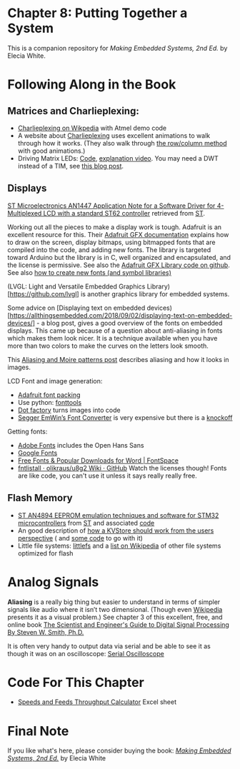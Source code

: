# Chapter 8: Putting Together a System
This is a companion repository for _Making Embedded Systems, 2nd Ed._ by Elecia White. 


# Following Along in the Book
## Matrices and Charlieplexing:
 * [Charlieplexing on Wikpedia](https://en.wikipedia.org/wiki/Charlieplexing) with Atmel demo code
 * A website about [Charlieplexing](http://pcbheaven.com/wikipages/Charlieplexing/) uses excellent animations to walk through how it works. (They also walk through [the row/column method](http://pcbheaven.com/wikipages/How_Key_Matrices_Works/) with good animations.)
 *  Driving Matrix LEDs: [Code](https://github.dev/Thakaa/HUB75E-Driver/), [explanation video](https://github.dev/Thakaa/HUB75E-Driver/). You may need a DWT instead of a TIM, see [this blog post](https://github.dev/Thakaa/HUB75E-Driver/).

## Displays
[ST Microelectronics AN1447 Application Note for a Software Driver for 4-Multiplexed LCD with a standard ST62 controller](ATAN1447_software-driver-for-4-multiplexed-lcd-with-a-standard-st62-stmicroelectronics.pdf) retrieved from [ST](http://www.st.com/stonline/books/pdf/docs/8187.pdf).

 Working out all the pieces to make a display work is tough. Adafruit is an excellent resource for this. Their [Adafruit GFX documentation](https://learn.adafruit.com/adafruit-gfx-graphics-library?view=all) explains how to draw on the screen, display bitmaps, using bitmapped fonts that are compiled into the code, and adding new fonts. The library is targeted toward Arduino but the library is in C, well organized and encapsulated, and the license is permissive. See also the [Adafruit GFX Library code on github](https://github.com/adafruit/Adafruit-GFX-Library). See also [how to create new fonts (and symbol libraries)](https://learn.adafruit.com/creating-custom-symbol-font-for-adafruit-gfx-library?view=all)

(LVGL: Light and Versatile Embedded Graphics Library)[https://github.com/lvgl] is another graphics library for embedded systems.

Some advice on [Displaying text on embedded devices)[https://allthingsembedded.com/2018/09/02/displaying-text-on-embedded-devices/] - a blog post, gives a good overview of the fonts on embedded displays. This came up because of a question about anti-aliasing in fonts which makes them look nicer. It is a technique available when you have more than two colors to make the curves on the letters look smooth.

This [Aliasing and Moire patterns post](https://matthews.sites.wfu.edu/misc/DigPhotog/alias/index.html) describes aliasing and how it looks in images.

LCD Font and image generation:
 * [Adafruit font packing](https://github.com/adafruit/Adafruit-GFX-Library/blob/master/fontconvert/fontconvert.c)
 * Use python: [fonttools](https://fonttools.readthedocs.io/en/latest/)
 * [Dot factory](http://www.eran.io/the-dot-factory-an-lcd-font-and-image-generator/) turns images into code
 * [Segger EmWin’s Font Converter](https://www.segger.com/products/user-interface/emwin/tools/tools-overview/) is very expensive but there is a [knockoff](http://www.pixfonter.net/font-converter/for-segger-emwin.html)

Getting fonts:
 * [Adobe Fonts](https://fonts.adobe.com/) includes the Open Hans Sans
 * [Google Fonts](https://fonts.google.com/)
 * [Free Fonts & Popular Downloads for Word | FontSpace](https://www.fontspace.com/popular/fonts)
 * [fntlistall · olikraus/u8g2 Wiki · GitHub](https://github.com/olikraus/u8g2/wiki/fntlistall)
Watch the licenses though! Fonts are like code, you can't use it unless it says really really free.


## Flash Memory
* [ST AN4894 EEPROM emulation techniques and software for STM32 microcontrollers](STAN4894-eeprom-emulation-techniques-and-software-for-stm32-microcontrollers-stmicroelectronics.pdf) from [ST](https://www.st.com/resource/en/application_note/an4894-eeprom-emulation-techniques-and-software-for-stm32-microcontrollers-stmicroelectronics.pdf)
and associated [code](https://www.st.com/en/embedded-software/x-cube-eeprom.html)
* An good description of [how a KVStore should work from the users perspective](https://os.mbed.com/docs/mbed-os/v6.16/apis/kvstore.html) ( and [some code](https://github.com/ARMmbed/mbed-os-example-kvstore) to go with it)
 * Little file systems: [littlefs](https://github.com/littlefs-project/littlefs) and a [list on Wikipedia](https://en.wikipedia.org/wiki/List_of_file_systems#File_systems_optimized_for_flash_memory.2C_solid_state_media) of other file systems optimized for flash

# Analog Signals
**Aliasing** is a really big thing but easier to understand in terms of simpler signals like audio where it isn’t two dimensional. (Though even [Wikipedia](https://en.wikipedia.org/wiki/Aliasing) presents it as a visual problem.) See chapter 3 of this excellent, free, and online book [The Scientist and Engineer's Guide to Digital Signal Processing By Steven W. Smith, Ph.D.](http://www.dspguide.com/pdfbook.htm)

It is often very handy to output data via serial and be able to see it as though it was on an oscilloscope: [Serial Oscilloscope](https://github.com/xioTechnologies/Serial-Oscilloscope)

# Code For This Chapter
* [Speeds and Feeds Throughput Calculator](Speeds_and_Feeds_Throughput_Calculators.xlsx) Excel sheet


# Final Note
If you like what's here, please consider buying the book: [_Making Embedded Systems, 2nd Ed._](https://learning.oreilly.com/library/view/making-embedded-systems/9781098151539/) by Elecia White
